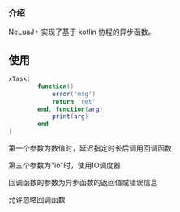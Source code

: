 ### 介绍
NeLuaJ+ 实现了基于 kotlin 协程的异步函数。

## 使用
```lua
xTask(
        function()
            error('msg')
            return 'ret'
        end, function(arg)
            print(arg)
        end
)
```
第一个参数为数值时，延迟指定时长后调用回调函数

第三个参数为"io"时，使用IO调度器

回调函数的参数为异步函数的返回值或错误信息

允许忽略回调函数